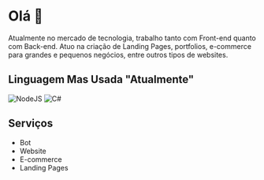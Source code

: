 # Olá 👋

Atualmente no mercado de tecnologia, trabalho tanto com Front-end quanto com Back-end. Atuo na criação de Landing Pages, portfolios, e-commerce para grandes e pequenos negócios, entre outros tipos de websites.
## Linguagem Mas Usada "Atualmente"

![NodeJS](https://img.shields.io/badge/node.js-6DA55F?style=for-the-badge&logo=node.js&logoColor=white)
![C#](https://img.shields.io/badge/c%23-%23239120.svg?style=for-the-badge&logo=csharp&logoColor=white)

## Serviços

- Bot
- Website
- E-commerce
- Landing Pages
